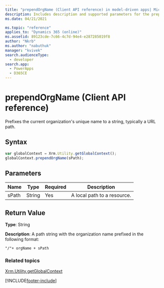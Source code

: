 ```yaml
---
title: "prependOrgName (Client API reference) in model-driven apps| MicrosoftDocs"
description: Includes description and supported parameters for the prependOrgName method.
ms.date: 04/21/2021

ms.topic: "reference"
applies_to: "Dynamics 365 (online)"
ms.assetid: 89123cde-7c66-4c7d-94e4-e287285019f8
author: "Nkrb"
ms.author: "nabuthuk"
manager: "kvivek"
search.audienceType: 
  - developer
search.app: 
  - PowerApps
  - D365CE
---
```

# prependOrgName (Client API reference)



Prefixes the current organization's unique name to a string, typically a URL path.

## Syntax

 ```JavaScript
var globalContext = Xrm.Utility.getGlobalContext();
globalContext.prependOrgName(sPath);
```

## Parameters

|Name |Type |Required |Description |
|---|---|---|---|
|sPath |String |Yes |A local path to a resource. |

## Return Value

**Type**: String

**Description**: A path string with the organization name prefixed in the following format:

`"/"+ orgName + sPath`

### Related topics

[Xrm.Utility.getGlobalContext](../getGlobalContext.md)




[!INCLUDE[footer-include](../../../../../../includes/footer-banner.md)]